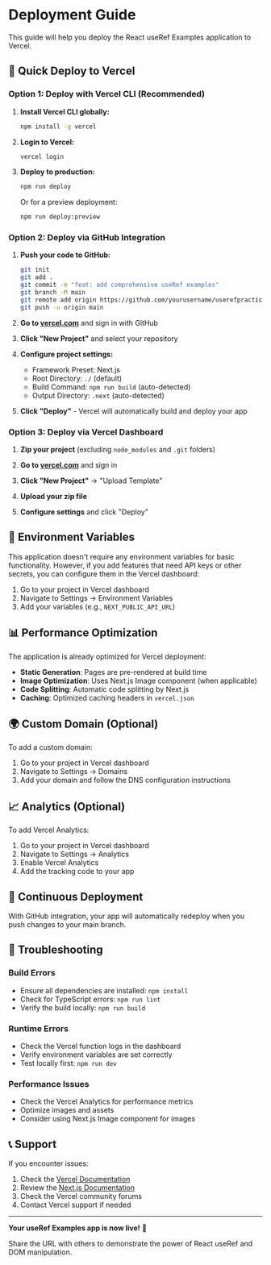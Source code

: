 # Deployment Guide

This guide will help you deploy the React useRef Examples application to Vercel.

## 🚀 Quick Deploy to Vercel

### Option 1: Deploy with Vercel CLI (Recommended)

1. **Install Vercel CLI globally:**
   ```bash
   npm install -g vercel
   ```

2. **Login to Vercel:**
   ```bash
   vercel login
   ```

3. **Deploy to production:**
   ```bash
   npm run deploy
   ```
   Or for a preview deployment:
   ```bash
   npm run deploy:preview
   ```

### Option 2: Deploy via GitHub Integration

1. **Push your code to GitHub:**
   ```bash
   git init
   git add .
   git commit -m "feat: add comprehensive useRef examples"
   git branch -M main
   git remote add origin https://github.com/yourusername/userefpractice.git
   git push -u origin main
   ```

2. **Go to [vercel.com](https://vercel.com)** and sign in with GitHub

3. **Click "New Project"** and select your repository

4. **Configure project settings:**
   - Framework Preset: Next.js
   - Root Directory: `./` (default)
   - Build Command: `npm run build` (auto-detected)
   - Output Directory: `.next` (auto-detected)

5. **Click "Deploy"** - Vercel will automatically build and deploy your app

### Option 3: Deploy via Vercel Dashboard

1. **Zip your project** (excluding `node_modules` and `.git` folders)

2. **Go to [vercel.com](https://vercel.com)** and sign in

3. **Click "New Project"** → "Upload Template"

4. **Upload your zip file**

5. **Configure settings** and click "Deploy"

## 🔧 Environment Variables

This application doesn't require any environment variables for basic functionality. However, if you add features that need API keys or other secrets, you can configure them in the Vercel dashboard:

1. Go to your project in Vercel dashboard
2. Navigate to Settings → Environment Variables
3. Add your variables (e.g., `NEXT_PUBLIC_API_URL`)

## 📊 Performance Optimization

The application is already optimized for Vercel deployment:

- **Static Generation**: Pages are pre-rendered at build time
- **Image Optimization**: Uses Next.js Image component (when applicable)
- **Code Splitting**: Automatic code splitting by Next.js
- **Caching**: Optimized caching headers in `vercel.json`

## 🌍 Custom Domain (Optional)

To add a custom domain:

1. Go to your project in Vercel dashboard
2. Navigate to Settings → Domains
3. Add your domain and follow the DNS configuration instructions

## 📈 Analytics (Optional)

To add Vercel Analytics:

1. Go to your project in Vercel dashboard
2. Navigate to Settings → Analytics
3. Enable Vercel Analytics
4. Add the tracking code to your app

## 🔄 Continuous Deployment

With GitHub integration, your app will automatically redeploy when you push changes to your main branch.

## 🐛 Troubleshooting

### Build Errors
- Ensure all dependencies are installed: `npm install`
- Check for TypeScript errors: `npm run lint`
- Verify the build locally: `npm run build`

### Runtime Errors
- Check the Vercel function logs in the dashboard
- Verify environment variables are set correctly
- Test locally first: `npm run dev`

### Performance Issues
- Check the Vercel Analytics for performance metrics
- Optimize images and assets
- Consider using Next.js Image component for images

## 📞 Support

If you encounter issues:

1. Check the [Vercel Documentation](https://vercel.com/docs)
2. Review the [Next.js Documentation](https://nextjs.org/docs)
3. Check the Vercel community forums
4. Contact Vercel support if needed

---

**Your useRef Examples app is now live!** 🎉

Share the URL with others to demonstrate the power of React useRef and DOM manipulation.
